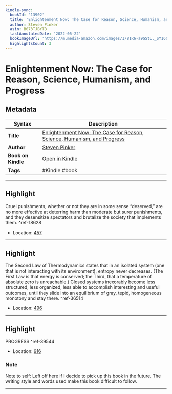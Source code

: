 ```yaml
---
kindle-sync:
  bookId: '13902'
  title: 'Enlightenment Now: The Case for Reason, Science, Humanism, and Progress'
  author: Steven Pinker
  asin: B073TJBYTB
  lastAnnotatedDate: '2022-05-22'
  bookImageUrl: 'https://m.media-amazon.com/images/I/81R6-a9GStL._SY160.jpg'
  highlightsCount: 3
---
```

# Enlightenment Now: The Case for Reason, Science, Humanism, and Progress

## Metadata

| Syntax | Description |
| ---------- | ---------- |
| **Title** | [Enlightenment Now: The Case for Reason, Science, Humanism, and Progress](https://www.amazon.com/dp/B073TJBYTB?&linkCode=ll1&tag=jwtwkm-20&language=en_US&ref_=as_li_ss_tl) |
| **Author** | [Steven Pinker](https://www.amazon.com/Steven-Pinker/e/B000AQ3GGO/ref=dp_byline_cont_ebooks_1) |
| **Book on Kindle** | <a href="kindle://book?action=open&asin=B073TJBYTB" target="_blank">Open in Kindle</a> |
| **Tags** | #Kindle #book |

---

## Highlight

Cruel punishments, whether or not they are in some sense “deserved,” are no more effective at deterring harm than moderate but surer punishments, and they desensitize spectators and brutalize the society that implements them. ^ref-18628
- Location: [457](kindle://book?action=open&asin=B073TJBYTB&location=457)

---
## Highlight

The Second Law of Thermodynamics states that in an isolated system (one that is not interacting with its environment), entropy never decreases. (The First Law is that energy is conserved; the Third, that a temperature of absolute zero is unreachable.) Closed systems inexorably become less structured, less organized, less able to accomplish interesting and useful outcomes, until they slide into an equilibrium of gray, tepid, homogeneous monotony and stay there. ^ref-36514
- Location: [496](kindle://book?action=open&asin=B073TJBYTB&location=496)

---
## Highlight

PROGRESS ^ref-39544
- Location: [916](kindle://book?action=open&asin=B073TJBYTB&location=916)

### Note
Note to self: Left off here if I decide to pick up this book in the future. The writing style and words used make this book difficult to follow.

---
